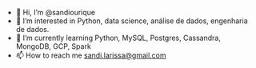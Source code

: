- 👋 Hi, I’m @sandiourique
- 👀 I’m interested in Python, data science, análise de dados, engenharia de dados.
- 🌱 I’m currently learning Python, MySQL, Postgres, Cassandra, MongoDB, GCP, Spark
- 📫 How to reach me sandi.larissa@gmail.com

<!---
sandiourique/sandiourique is a ✨ special ✨ repository because its `README.md` (this file) appears on your GitHub profile.
You can click the Preview link to take a look at your changes.
--->
